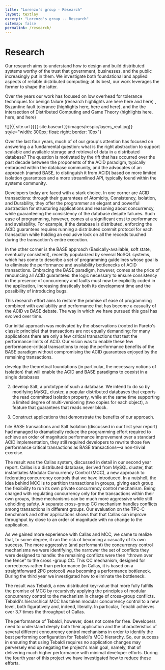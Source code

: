 ```yaml
---
title: "Lorenzo's group - Research"
layout: textlay
excerpt: "Lorenzo's group -- Research"
sitemap: false
permalink: /research/
---
```


# Research

Our research aims to understand how to design and build distributed systems worthy of the  trust that government, businesses, and the public  increasingly put in them. We investigate both foundational and applied aspects of reliable distributed computing; at its best, our work leverages the former to shape the latter.

Over the years our work has focused on low overhead for tolerance techniques for benign failure (research highlights are here here and here) , Byzantine fault tolerance (highlights here, here and here), and the the intersection of Distributed Computing and Game Theory (highlights here, here, and here)
 
![]({{ site.url }}{{ site.baseurl }}/images/respic/layers_real.jpg){: style="width: 300px; float: right; border: 10px"}

Over the last four years, much of of our group's attention has focused on answering a  a fundamental question: what is the right abstraction to support scalable and available storage and retrieval of data in a distributed database?  The question is motivated by the rift that has occurred over the past decade between the proponents  of the ACID paradigm, typically embraced within the database community, and the advocates of an approach (named BASE, to distinguish it from ACID) based on more limited isolation guarantees and a more streamlined API, typically found within the systems community.  

Developers today are faced with a stark choice. In one corner are ACID transactions: through their guarantees of Atomicity, Consistency, Isolation, and Durability, they offer the programmer an elegant and powerful abstraction for structuring applications and reasoning about concurrency, while guaranteeing the consistency of the database despite failures. Such ease of programming, however, comes at a significant cost to performance and availability. For example, if the database is distributed, enforcing the ACID guarantees requires running a distributed commit protocol for each transaction while holding an exclusive lock on all the records touched during the transaction's entire execution.

In the other corner is the BASE approach (Basically-available, soft state, eventually consistent), recently popularized by several NoSQL systems, which has come to describe a set of programming guidelines whose goal is to eliminate the performance and availability bottlenecks of ACID transactions. Embracing the BASE paradigm, however, comes at the price of renouncing all ACID guarantees: the logic necessary to ensure consistency in the presence of concurrency and faults must now be explicitly coded in the application, increasing drastically both its development time and the possibility of introducing bugs. 

This research effort  aims to restore the promise of ease of programming combined with availability and performance that has become a casualty of the ACID vs BASE debate. The way in which we have pursued this goal has evolved over time.

Our initial approach was motivated by the observations (rooted in Pareto's classic principle)  that transactions are not equally demanding: for many applications there are only a few critical transactions that test the performance limits of ACID. Our vision was to enable these few performance-critical transactions to reap the performance benefits of the BASE paradigm without compromising the ACID guarantees enjoyed by the remaining transactions. 

develop the theoretical foundations (in particular, the necessary notions of isolation) that will enable the ACID and BASE paradigms to coexist in a single databases

2) develop Salt, a prototype of such a database.  We intend to do so by modifying MySQL cluster, a popular distributed databases that exports the read committed isolation property, while at the same time supporting a limited degree of multi-versioning (two copies for each object), a feature that guarantees that reads never block. 

3) Construct applications that demonstrate the benefits of our approach.

hile BASE transactions and Salt Isolation (discussed in our first year report)  had managed to dramatically reduce the programming effort required to achieve an order of magnitude performance improvement over a standard ACID implementation,  they still required developers to rewrite those few performance critical transactions as BASE transactions—a non-trivial exercise.

The result was the Callas system, discussed in detail in our second year report. Callas is a distributed database, derived from MySQL cluster, that instantiates Modular Concurrency Control (MCC), a new approach to federating concurrency controls that we have introduced. In a nutshell, the idea behind MCC is to partition transactions in groups, giving each group the flexibility to run its own private concurrency control mechanism. Being charged with regulating concurrency only for the transactions within their own groups, these mechanisms can be much more aggressive while still upholding safety. A separate cross-group CC mechanism handles conflicts among transactions in different groups. Our evaluation on the TPC-C benchmark and other applications shows that that Callas can improve throughput by close to an order of magnitude with no change to the application.

As we gained more experience with Callas and MCC, we came to realize that, to some degree, it ran the risk of becoming a casualty of its own success. The more  aggressive (and performant) the concurrency control mechanisms we were identifying, the narrower the set of conflicts they were designed to handle: the remaining conflicts were then "thrown over the fence" to the cross -group CC. This CC mechanism, designed for correctness rather than performance (in Callas, it is based on a straightforward 2PC protocol) was becoming a performance bottleneck.  During the third year we investigated how to eliminate the bottleneck.

The result was Tebaldi, a new distributed key-value  that more fully fulfills the promise of MCC by recursively applying the principles of modular concurrency control to the mechanism in charge of cross-group conflicts. Tebaldi's hierarchical MCC has taken modular concurrency control to a new level, both figuratively and, indeed, literally. In particular, Tebaldi achieves over 3.7 times the throughput of Callas.

The performance of Tebaldi, however, does not come for free. Developers need to understand deeply both their application and the characteristics of several different concurrency control mechanisms in order to identify the best performing configuration for Tebaldi's MCC hierarchy. So, our success in ensuring that using Tebaldi requires no application changes may perversely end up negating the project's main goal, namely, that of delivering much higher performance with minimal developer efforts. During the fourth year of this project we have investigated how to reduce these efforts.
